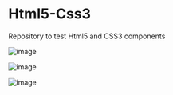 # Html5-Css3
Repository to test Html5 and CSS3 components

![image](https://user-images.githubusercontent.com/73079423/105226082-ccbea900-5b5f-11eb-9e1a-3c496dbae3d3.png)

![image](https://user-images.githubusercontent.com/73079423/105226052-c16b7d80-5b5f-11eb-80ed-bb3638e116ec.png)

![image](https://user-images.githubusercontent.com/73079423/105225972-a8fb6300-5b5f-11eb-860a-744294364323.png)
